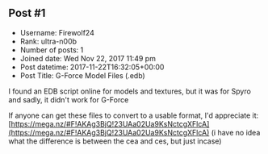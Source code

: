 ## Post #1
- Username: Firewolf24
- Rank: ultra-n00b
- Number of posts: 1
- Joined date: Wed Nov 22, 2017 11:49 pm
- Post datetime: 2017-11-22T16:32:05+00:00
- Post Title: G-Force Model Files (.edb)

I found an EDB script online for models and textures, but it was for Spyro and sadly, it didn't work for G-Force

If anyone can get these files to convert to a usable format, I'd appreciate it:
[https://mega.nz/#F!AKAg3BjQ!23UAa02Ua9KsNctcgXFlcA](https://mega.nz/#F!AKAg3BjQ!23UAa02Ua9KsNctcgXFlcA) (i have no idea what the difference is between the cea and ces, but just incase)
